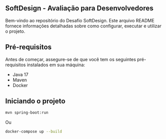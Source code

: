 ## SoftDesign - Avaliação para Desenvolvedores
Bem-vindo ao repositório do Desafio SoftDesign. Este arquivo README fornece informações detalhadas sobre como configurar, executar e utilizar o projeto.

## Pré-requisitos
Antes de começar, assegure-se de que você tem os seguintes pré-requisitos instalados em sua máquina:

* Java 17
* Maven
* Docker

## Iniciando o projeto

```bash
mvn spring-boot:run
```

Ou

```bash
docker-compose up --build
```
